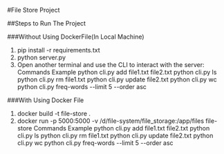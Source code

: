 #File Store Project

##Steps to Run The Project

###Without Using DockerFile(In Local Machine)
1) pip install -r requirements.txt
2) python server.py
3) Open another terminal and use the CLI to interact with the server:
   Commands Example
   python cli.py add file1.txt file2.txt
   python cli.py ls
   python cli.py rm file1.txt
   python cli.py update file2.txt
   python cli.py wc
   python cli.py freq-words --limit 5 --order asc

###With Using Docker File
1) docker build -t file-store .
2) docker run -p 5000:5000 -v /d/file-system/file_storage:/app/files file-store
   Commands Example
   python cli.py add file1.txt file2.txt
   python cli.py ls
   python cli.py rm file1.txt
   python cli.py update file2.txt
   python cli.py wc
   python cli.py freq-words --limit 5 --order asc

